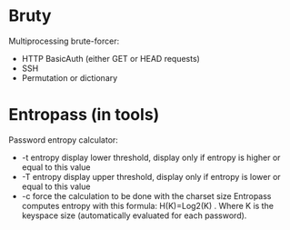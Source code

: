 # Bruty
Multiprocessing brute-forcer:
- HTTP BasicAuth (either GET or HEAD requests)
- SSH
- Permutation or dictionary

# Entropass (in tools)
Password entropy calculator:
- -t entropy display lower threshold, display only if entropy is higher or equal to this value
- -T entropy display upper threshold, display only if entropy is lower or equal to this value
- -c force the calculation to be done with the charset size
Entropass computes entropy with this formula: H(K)=Log2(K) . Where K is the keyspace size (automatically evaluated for each password).
